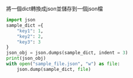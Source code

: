 將一個dict轉換成json並儲存到一個json檔

```python
import json 
sample_dict ={ 
	"key1": 1, 
	"key2": 2, 
	"key3": 3 
} 
json_obj = json.dumps(sample_dict, indent = 3) 
print(json_obj)
with open("sample_file.json", "w") as file: 
	json.dump(sample_dict, file)
```
